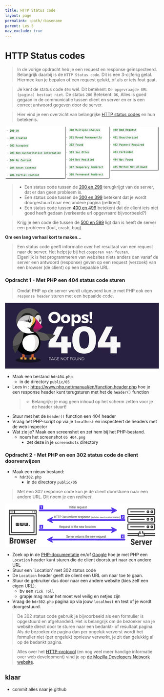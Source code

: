 ```yaml
---
title: HTTP Status code
layout: page 
permalink: :path/:basename 
parent: Les 5 
nav_exclude: true
---
```


# HTTP Status codes

> In de vorige opdracht heb je een request en response geïnspecteerd. Belangrijk daarbij is de `HTTP Status code`.
Dit is een 3-cijferig getal. Hiermee kun je bepalen of een request gelukt, of als er iets fout gaat.

> Je kent de status code `404` wel. Dit betekent: `De opgevraagde URL (pagina) bestaat niet`.
De status `200` Betekent: `OK`, Alles is goed gegaan in de communicatie tussen client en server en er is een correct antwoord gegeven door de server.

> Hier vind je een overzicht van belangrijke [HTTP status codes](https://developer.mozilla.org/en-US/docs/Web/HTTP/Status) en hun betekenis. 

![Status codes](img/status-codes.png)

> - Een status code tussen de [200 en 299](https://developer.mozilla.org/en-US/docs/Web/HTTP/Status#successful_responses) terugkrijgt van de server, dat er dan geen probleem is.
> - Een status code tussen de [300 en 399](https://developer.mozilla.org/en-US/docs/Web/HTTP/Status#redirection_messages) betekent dat je wordt doorgestuurd naar een andere pagina (redirect)
> - Een status code tussen [400 en 499](https://developer.mozilla.org/en-US/docs/Web/HTTP/Status#client_error_responses) betekent dat de client iets niet goed heeft gedaan (verkeerde url opgevraard bijvoorbeeld?)

> Krijg je een code die tussen de [500 en 599](https://developer.mozilla.org/en-US/docs/Web/HTTP/Status#server_error_responses) ligt dan is heeft de server een probleem (fout, crash, bug).


**Om een lang verhaal kort te maken...**

> Een status code geeft informatie over het resultaat van een request naar de server. Het helpt je bij het `opsporen van fouten`.  
Eigenlijk is het programmeren van websites niets anders dan vanaf de server een antwoord (response) geven op een request (verzoek) van een browser (de client) op een bepaalde URL. 

### Opdracht 1 - Met PHP een 404 status code sturen

> Omdat PHP op de server wordt uitgevoerd kun je met PHP ook een `response header` sturen met een bepaalde code.

![302 Redirect](img/error_404.jpeg)

- Maak een bestand `hdr404.php`
    - in de directory `public/05`
- Lees in : https://www.php.net/manual/en/function.header.php hoe je een response header kunt terugsturen met het de `header()` function
    > - Belangrijk: je mag geen inhoud op het scherm zetten voor je de header stuurt!
- Stuur met het de `header()` function een 404 header
- Vraag het PHP-script op via je `localhost` en inspecteert de headers met de web inspector
- Wat zie je? Maak een screenshot en zet hem bij het PHP-bestand.
    - noem het screenshot `05 404.png`
        - zet deze in je `screenshots` directory

### Opdracht 2 - Met PHP en een 302 status code de client doorverwijzen

- Maak een nieuw bestand:
    - `hdr302.php`  
        - in de directory `public/05`

> Met een 302 response code kun je de client doorsturen naar een andere URL. Dit noem je een *redirect*.

![302 Redirect](img/redirect_302.png)

- Zoek op in de [PHP-documentatie](https://www.php.net/manual/en/function.header.php) en/of [Google](https://www.google.com/search?q=header+location+redirect+302+php) hoe je met PHP een `Location` header kunt sturen die de client doorstuurt naar een andere URL
- Stuur een `Location' met 302 status code
- De `Location` header geeft de client een URL om naar toe te gaan. 
- Stuur de gebruiker dus door naar een andere website (kies zelf een eigen URL).
    - bv een `rick roll` 
    - grapje mag maar het moet wel veilig en netjes zijn
- Vraag de `hdr302.php` pagina op via jouw `localhost` en test of je wordt doorgestuurd.


> De 302 status code gebruik je bijvoorbeeld als een formulier is opgestuurd en afgehandeld. Het is belangrijk om de bezoeker van je website direct door te sturen naar een bedankt- of resultaat pagina.
Als de bezoeker de pagina dan per ongeluk ververst wordt het formulier niet (per ongeluk) opnieuw verwerkt, je zit dan gelukkig al op de bedankt pagina.

> Alles over het [HTTP-protocol](https://developer.mozilla.org/en-US/docs/Web/HTTP) (en nog veel meer handige informatie over web development) vind je op [de Mozilla Developers Network website](https://developer.mozilla.org/en-US/docs/Learn). 


## klaar
- commit alles naar je github

